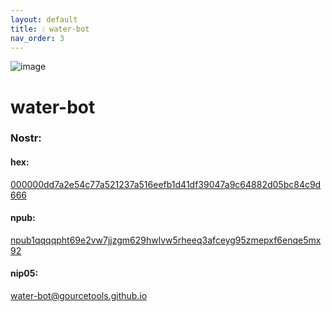 ```yaml
---
layout: default
title: 💧 water-bot
nav_order: 3
---
```


![image](https://user-images.githubusercontent.com/120996278/227062678-7963b124-178c-4ccb-8953-f203426a9e62.png)

# water-bot

### <b>Nostr:</b> <br>
#### hex: 
[000000dd7a2e54c77a521237a516eefb1d41df39047a9c64882d05bc84c9d666](nostr:000000dd7a2e54c77a521237a516eefb1d41df39047a9c64882d05bc84c9d666) 
#### npub: 
[npub1qqqqpht69e2vw7jjzgm629hwlvw5rheeq3afceyg95zmepxf6enqe5mx92](nostr:npub1qqqqpht69e2vw7jjzgm629hwlvw5rheeq3afceyg95zmepxf6enqe5mx92) 
#### nip05: 
[water-bot@gourcetools.github.io](nostr:water-bot@gourcetools.github.io) 
